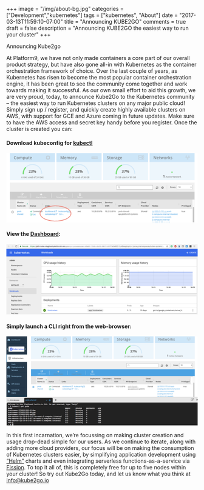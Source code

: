 +++
image = "/img/about-bg.jpg"
categories = ["Development","kubernetes"]
tags = ["kubernetes", "About"]
date = "2017-03-13T11:59:10-07:00"
title = "Announcing KUBE2GO"
comments = true
draft = false
description = "Announcing KUBE2GO the easiest way to run your cluster"
+++

Announcing Kube2go

At Platform9, we have not only made containers a core part of our overall product strategy, 
but have also gone all-in with Kubernetes as the container orchestration framework of choice. 
Over the last couple of years, as Kubernetes has risen to become the most popular container 
orchestration engine, it has been great to see the community come together and work towards making it successful.
As our own small effort to aid this growth, we are very proud, today, to announce Kube2Go to the Kubernetes 
community – the easiest way to run Kubernetes clusters on any major public cloud! Simply sign up / register, and quickly create highly available clusters on AWS, with support for GCE and Azure coming in future updates. Make sure to have the AWS access and secret key handy before you register. Once the cluster is created you can:

#### Download kubeconfig for [kubectl]( https://kubernetes.io/docs/user-guide/kubectl-overview/) ####
![Kube2go Dashboard](/images/kubernetes-pf9.png)
 

#### View the [Dashboard](https://kubernetes.io/docs/user-guide/ui/): ####
![Kubernetes Dashboard](/images/kubernetes-dashboard.png)


#### Simply launch a CLI right from the web-browser: ####
![Kubernetes Dashboard](/images/kubernetes-webcli.png)



In this first incarnation, we’re focussing on making cluster creation and usage drop-dead simple for our users. As we continue to iterate, along with adding more cloud providers, our focus will be on making the consumption of Kubernetes clusters easier, by simplifying application development using [“Helm”](https://github.com/helm/) charts and even integrating serverless functions-as-a-service via [Fission](http://fission.io). 
To top it all of, this is completely free for up to five nodes within your cluster! So try out Kube2Go today, and let us know what you think at info@kube2go.io
